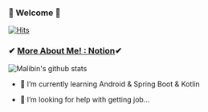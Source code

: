 ### 👋 Welcome 👋 
 
 [![Hits](https://hits.seeyoufarm.com/api/count/incr/badge.svg?url=https%3A%2F%2Fgithub.com%2Fnightmare73&count_bg=%23FF9350&title_bg=%234F4F4F&icon=github.svg&icon_color=%23E7E7E7&title=Hi+there&edge_flat=false)](https://hits.seeyoufarm.com)

### ✔ [More About Me! : Notion](https://www.notion.so/Yun-Hyeok-348a6e012ec44f10a4b6d468701a2652)✔

![Malibin's github stats](https://github-readme-stats.vercel.app/api?username=nightmare73&show_icons=true&theme=dark)

<!-- - 🔭 I’m currently working on ... -->
- 🌱 I’m currently learning Android & Spring Boot & Kotlin
<!-- - 👯 I’m looking to collaborate on ... -->
- 🤔 I’m looking for help with getting job...
<!-- - 💬 Ask me about ... -->
<!-- - 📫 How to reach me:  -->
<!-- - 😄 Pronouns: ... -->
<!-- - ⚡ Fun fact: ... -->

